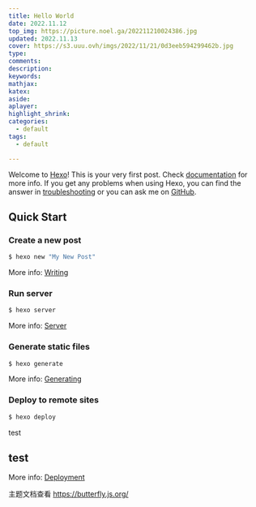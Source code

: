 ```yaml
---
title: Hello World
date: 2022.11.12
top_img: https://picture.noel.ga/202211210024386.jpg
updated: 2022.11.13
cover: https://s3.uuu.ovh/imgs/2022/11/21/0d3eeb594299462b.jpg
type: 
comments:
description:
keywords:
mathjax:
katex:
aside:
aplayer:
highlight_shrink:
categories: 
  - default
tags:
  - default

---
```

Welcome to [Hexo](https://hexo.io/)! This is your very first post. Check [documentation](https://hexo.io/docs/) for more info. If you get any problems when using Hexo, you can find the answer in [troubleshooting](https://hexo.io/docs/troubleshooting.html) or you can ask me on [GitHub](https://github.com/hexojs/hexo/issues).

## Quick Start

### Create a new post

``` bash
$ hexo new "My New Post"
```

More info: [Writing](https://hexo.io/docs/writing.html)

### Run server


``` bash
$ hexo server
```

More info: [Server](https://hexo.io/docs/server.html)

### Generate static files

``` bash
$ hexo generate
```

More info: [Generating](https://hexo.io/docs/generating.html)

### Deploy to remote sites

``` bash
$ hexo deploy
```

test

## test ##

More info: [Deployment](https://hexo.io/docs/one-command-deployment.html)

主题文档查看 https://butterfly.js.org/


